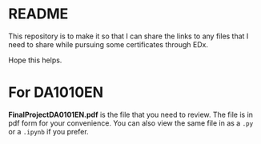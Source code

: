 # README
This repository is to make it so that I can share the links to any files that I need to share while pursuing some certificates through EDx.

Hope this helps.


# For DA1010EN
**FinalProjectDA0101EN.pdf** is the file that you need to review. The file is in pdf form for your convenience. You can also view the same file in as a `.py`  or a  `.ipynb` if you prefer.
